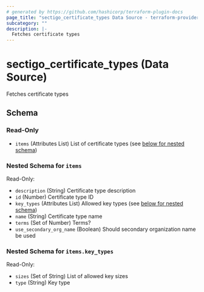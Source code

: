 ```yaml
---
# generated by https://github.com/hashicorp/terraform-plugin-docs
page_title: "sectigo_certificate_types Data Source - terraform-provider-sectigo"
subcategory: ""
description: |-
  Fetches certificate types
---
```


# sectigo_certificate_types (Data Source)

Fetches certificate types



<!-- schema generated by tfplugindocs -->
## Schema

### Read-Only

- `items` (Attributes List) List of certificate types (see [below for nested schema](#nestedatt--items))

<a id="nestedatt--items"></a>
### Nested Schema for `items`

Read-Only:

- `description` (String) Certificate type description
- `id` (Number) Certificate type ID
- `key_types` (Attributes List) Allowed key types (see [below for nested schema](#nestedatt--items--key_types))
- `name` (String) Certificate type name
- `terms` (Set of Number) Terms?
- `use_secondary_org_name` (Boolean) Should secondary organization name be used

<a id="nestedatt--items--key_types"></a>
### Nested Schema for `items.key_types`

Read-Only:

- `sizes` (Set of String) List of allowed key sizes
- `type` (String) Key type


